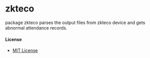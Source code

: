 # zkteco

package zkteco parses the output files from zkteco device and gets abnormal attendance records.

#### License
* [MIT License](./LICENSE) 
